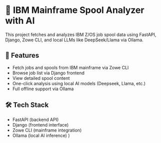 # 🧠 IBM Mainframe Spool Analyzer with AI

This project fetches and analyzes IBM Z/OS job spool data using FastAPI, Django, Zowe CLI, and local LLMs like DeepSeek/Llama via Ollama.

## 🚀 Features
- Fetch jobs and spools from IBM mainframe via Zowe CLI
- Browse job list via Django frontend
- View detailed spool content
- One-click analysis using local AI models (Deepseek, Llama, etc.)
- Full offline support via Ollama

## 🛠 Tech Stack
- FastAPI (backend API)
- Django (frontend interface)
- Zowe CLI (mainframe integration)
- Ollama (local AI inference)
)


